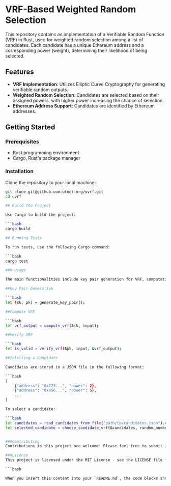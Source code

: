 # VRF-Based Weighted Random Selection

This repository contains an implementation of a Verifiable Random Function (VRF) in Rust, used for weighted random selection among a list of candidates. Each candidate has a unique Ethereum address and a corresponding power (weight), determining their likelihood of being selected.

## Features

- **VRF Implementation**: Utilizes Elliptic Curve Cryptography for generating verifiable random outputs.
- **Weighted Random Selection**: Candidates are selected based on their assigned powers, with higher power increasing the chance of selection.
- **Ethereum Address Support**: Candidates are identified by Ethereum addresses.

## Getting Started

### Prerequisites

- Rust programming environment
- Cargo, Rust's package manager

### Installation

Clone the repository to your local machine:

```bash
git clone git@github.com:utnet-org/uvrf.git
cd uvrf

## Build the Project

Use Cargo to build the project:

```bash
cargo build

## Running Tests

To run tests, use the following Cargo command:

```bash
cargo test

### Usage

The main functionalities include key pair generation for VRF, computation of VRF, and the verification of the VRF output. Additionally, the repository provides functionality to read a list of candidates from a JSON file and select one based on their weighted power.

##Key Pair Generation

```bash
let (sk, pk) = generate_key_pair();

##Compute VRF

```bash
let vrf_output = compute_vrf(&sk, input);

##Verify VRF

```bash
let is_valid = verify_vrf(&pk, input, &vrf_output);

##Selecting a Candidate

Candidates are stored in a JSON file in the following format:

```bash
[
    {"address": "0x123...", "power": 2},
    {"address": "0x456...", "power": 5},
    ...
]

To select a candidate:

```bash
let candidates = read_candidates_from_file("path/to/candidates.json").unwrap();
let selected_candidate = choose_candidate_vrf(&candidates, random_number);


###Contributing
Contributions to this project are welcome! Please feel free to submit issues and pull requests.

###License
This project is licensed under the MIT License - see the LICENSE file for details.

```bash

When you insert this content into your `README.md`, the code blocks should render correctly with the appropriate syntax highlighting for each language (Rust, Bash, JSON).




